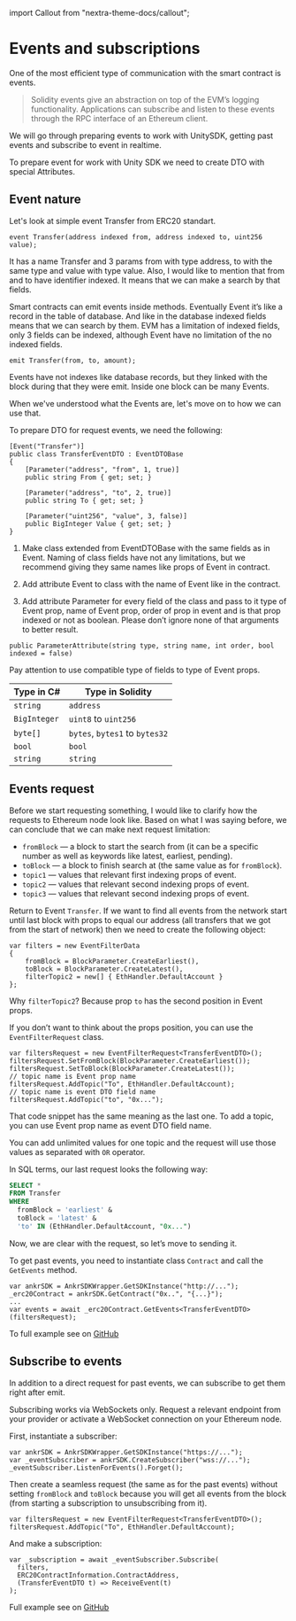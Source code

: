 import Callout from "nextra-theme-docs/callout";

# Events and subscriptions

One of the most efficient type of communication with the smart contract is events. 

>Solidity events give an abstraction on top of the EVM’s logging functionality. Applications can subscribe and listen to these events through the RPC interface of an Ethereum client.

We will go through preparing events to work with UnitySDK, getting past events and subscribe to event in realtime.

To prepare event for work with Unity SDK we need to create DTO with special Attributes.

## Event nature

Let's look at simple event Transfer from ERC20 standart.

```
event Transfer(address indexed from, address indexed to, uint256 value);
```

It has a name Transfer and 3 params from with type address, to with the same type and value with type value. Also, I would like to mention that from and to have identifier indexed. It means that we can make a search by that fields.

Smart contracts can emit events inside methods. Eventually Event it’s like a record in the table of database. And like in the database indexed fields means that we can search by them. EVM has a limitation of indexed fields, only 3 fields can be indexed, although Event have no limitation of the no indexed fields.

```
emit Transfer(from, to, amount);
```

Events have not indexes like database records, but they linked with the block during that they were emit. Inside one block can be many Events.

When we've understood what the Events are, let's move on to how we can use that.

To prepare DTO for request events, we need the following:

```
[Event("Transfer")]
public class TransferEventDTO : EventDTOBase
{
	[Parameter("address", "from", 1, true)]
	public string From { get; set; }

	[Parameter("address", "to", 2, true)]
	public string To { get; set; }

	[Parameter("uint256", "value", 3, false)]
	public BigInteger Value { get; set; }
}
```

1. Make class extended from EventDTOBase with the same fields as in Event. Naming of class fields have not any limitations, but we recommend giving they same names like props of Event in contract.

2. Add attribute Event to class with the name of Event like in the contract.

3. Add attribute Parameter for every field of the class and pass to it type of Event prop, name of Event prop, order of prop in event and is that prop indexed or not as boolean. Please don’t ignore none of that arguments to better result.

```
public ParameterAttribute(string type, string name, int order, bool indexed = false)
```

<Callout type="warning" emoji="❗">
Pay attention to use compatible type of fields to type of Event props.
</Callout>

| Type in C#   | Type in Solidity               |
|--------------|--------------------------------|
| `string`     | `address`                      |
| `BigInteger` | `uint8` to `uint256`           |
| `byte[]`     | `bytes`, `bytes1` to `bytes32` |
| `bool`       | `bool`                         |
| `string`     | `string`                       |

## Events request

Before we start requesting something, I would like to clarify how the requests to Ethereum node look like. Based on what I was saying before, we can conclude that we can make next request limitation:

* `fromBlock` — a block to start the search from (it can be a specific number as well as keywords like latest, earliest, pending).
* `toBlock` — a block to finish search at (the same value as for `fromBlock`).
* `topic1` — values that relevant first indexing props of event.
* `topic2` — values that relevant second indexing props of event.
* `topic3` — values that relevant second indexing props of event.

Return to Event `Transfer`. If we want to find all events from the network start until last block with props to equal our address (all transfers that we got from the start of network) then we need to create the following object:

```
var filters = new EventFilterData
{
	fromBlock = BlockParameter.CreateEarliest(),
	toBlock = BlockParameter.CreateLatest(),
	filterTopic2 = new[] { EthHandler.DefaultAccount }
};
```

Why `filterTopic2`? Because prop `to` has the second position in Event props.

If you don’t want to think about the props position, you can use the `EventFilterRequest` class.

```
var filtersRequest = new EventFilterRequest<TransferEventDTO>();
filtersRequest.SetFromBlock(BlockParameter.CreateEarliest());
filtersRequest.SetToBlock(BlockParameter.CreateLatest());
// topic name is Event prop name
filtersRequest.AddTopic("To", EthHandler.DefaultAccount);
// topic name is event DTO field name
filtersRequest.AddTopic("to", "0x...");
```

That code snippet has the same meaning as the last one. To add a topic, you can use Event prop name as event DTO field name.

You can add unlimited values for one topic and the request will use those values as separated with `OR` operator.

In SQL terms, our last request looks the following way:

```sql
SELECT *
FROM Transfer
WHERE
  fromBlock = 'earliest' &
  toBlock = 'latest' &
  'to' IN (EthHandler.DefaultAccount, "0x...")
```

Now, we are clear with the request, so let’s move to sending it.

To get past events, you need to instantiate class `Contract` and call the `GetEvents` method.

```
var ankrSDK = AnkrSDKWrapper.GetSDKInstance("http://...");
_erc20Contract = ankrSDK.GetContract("0x..", "{...}");
...
var events = await _erc20Contract.GetEvents<TransferEventDTO>(filtersRequest);
```

To full example see on [GitHub](https://github.com/Ankr-network/game-unity-sdk/blob/e5512440b1b5f10baec3299a8e0611ce28c2b100/Assets/AnkrSDK/Examples/Scripts/ERC20Example/ERC20Example.cs#L88)

## Subscribe to events

In addition to a direct request for past events, we can subscribe to get them right after emit.

<Callout type="warning" emoji="❗">
Subscribing works via WebSockets only. Request a relevant endpoint from your provider or activate a WebSocket connection on your Ethereum node.
</Callout>

First, instantiate a subscriber:

```
var ankrSDK = AnkrSDKWrapper.GetSDKInstance("https://...");
var _eventSubscriber = ankrSDK.CreateSubscriber("wss://...");
_eventSubscriber.ListenForEvents().Forget();
```

Then create a seamless request (the same as for the past events) without setting `fromBlock` and `toBlock` because you will get all events from the block (from starting a subscription to unsubscribing from it).

```
var filtersRequest = new EventFilterRequest<TransferEventDTO>();
filtersRequest.AddTopic("To", EthHandler.DefaultAccount);
```

And make a subscription:

```
var _subscription = await _eventSubscriber.Subscribe(
  filters,
  ERC20ContractInformation.ContractAddress, 
  (TransferEventDTO t) => ReceiveEvent(t)
);
```

Full example see on [GitHub](https://github.com/Ankr-network/game-unity-sdk/blob/master/Assets/AnkrSDK/Examples/Scripts/EventListenerExample/EventListenerExample.cs)
